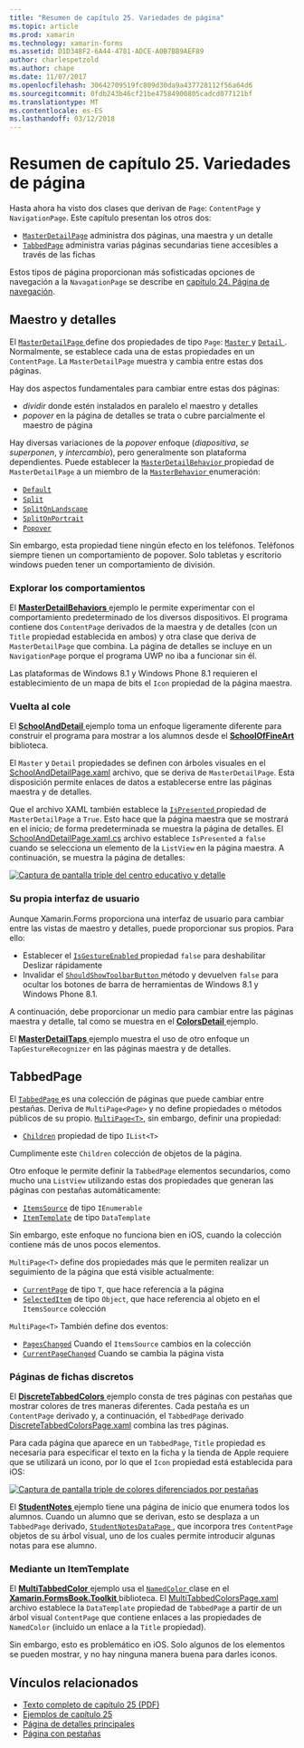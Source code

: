 ```yaml
---
title: "Resumen de capítulo 25. Variedades de página"
ms.topic: article
ms.prod: xamarin
ms.technology: xamarin-forms
ms.assetid: D1D348F2-6A44-4781-ADCE-A0B7BB9AEF89
author: charlespetzold
ms.author: chape
ms.date: 11/07/2017
ms.openlocfilehash: 30642709519fc809d30da9a437728112f56a64d6
ms.sourcegitcommit: 0fdb243b46cf21be47584900805cadcd077121bf
ms.translationtype: MT
ms.contentlocale: es-ES
ms.lasthandoff: 03/12/2018
---
```

# <a name="summary-of-chapter-25-page-varieties"></a>Resumen de capítulo 25. Variedades de página

Hasta ahora ha visto dos clases que derivan de `Page`: `ContentPage` y `NavigationPage`. Este capítulo presentan los otros dos:

- [`MasterDetailPage`](https://developer.xamarin.com/api/type/Xamarin.Forms.MasterDetailPage/) administra dos páginas, una maestra y un detalle
- [`TabbedPage`](https://developer.xamarin.com/api/type/Xamarin.Forms.TabbedPage/) administra varias páginas secundarias tiene accesibles a través de las fichas

Estos tipos de página proporcionan más sofisticadas opciones de navegación a la `NavagationPage` se describe en [capítulo 24. Página de navegación](~/xamarin-forms/creating-mobile-apps-xamarin-forms/summaries/chapter24.md).

## <a name="master-and-detail"></a>Maestro y detalles

El [ `MasterDetailPage` ](https://developer.xamarin.com/api/type/Xamarin.Forms.MasterDetailPage/) define dos propiedades de tipo `Page`: [ `Master` ](https://developer.xamarin.com/api/property/Xamarin.Forms.MasterDetailPage.Master/) y [ `Detail` ](https://developer.xamarin.com/api/property/Xamarin.Forms.MasterDetailPage.Detail/). Normalmente, se establece cada una de estas propiedades en un `ContentPage`. La `MasterDetailPage` muestra y cambia entre estas dos páginas.

Hay dos aspectos fundamentales para cambiar entre estas dos páginas:

- *dividir* donde estén instalados en paralelo el maestro y detalles
- *popover* en la página de detalles se trata o cubre parcialmente el maestro de página

Hay diversas variaciones de la *popover* enfoque (*diapositiva*, *se superponen*, y *intercambio*), pero generalmente son plataforma dependientes. Puede establecer la [ `MasterDetailBehavior` ](https://developer.xamarin.com/api/property/Xamarin.Forms.MasterDetailPage.MasterBehavior/) propiedad de `MasterDetailPage` a un miembro de la [ `MasterBehavior` ](https://developer.xamarin.com/api/type/Xamarin.Forms.MasterBehavior/) enumeración:

- [`Default`](https://developer.xamarin.com/api/field/Xamarin.Forms.MasterBehavior.Default/)
- [`Split`](https://developer.xamarin.com/api/field/Xamarin.Forms.MasterBehavior.Split/)
- [`SplitOnLandscape`](https://developer.xamarin.com/api/field/Xamarin.Forms.MasterBehavior.SplitOnLandscape/)
- [`SplitOnPortrait`](https://developer.xamarin.com/api/field/Xamarin.Forms.MasterBehavior.SplitOnPortrait/)
- [`Popover`](https://developer.xamarin.com/api/field/Xamarin.Forms.MasterBehavior.Popover/)

Sin embargo, esta propiedad tiene ningún efecto en los teléfonos. Teléfonos siempre tienen un comportamiento de popover. Solo tabletas y escritorio windows pueden tener un comportamiento de división.

### <a name="exploring-the-behaviors"></a>Explorar los comportamientos

El [ **MasterDetailBehaviors** ](https://github.com/xamarin/xamarin-forms-book-samples/tree/master/Chapter25/MasterDetailBehaviors) ejemplo le permite experimentar con el comportamiento predeterminado de los diversos dispositivos. El programa contiene dos `ContentPage` derivados de la maestra y de detalles (con un `Title` propiedad establecida en ambos) y otra clase que deriva de `MasterDetailPage` que combina. La página de detalles se incluye en un `NavigationPage` porque el programa UWP no iba a funcionar sin él.

Las plataformas de Windows 8.1 y Windows Phone 8.1 requieren el establecimiento de un mapa de bits el `Icon` propiedad de la página maestra.

### <a name="back-to-school"></a>Vuelta al cole

El [ **SchoolAndDetail** ](https://github.com/xamarin/xamarin-forms-book-samples/tree/master/Chapter25/SchoolAndDetail) ejemplo toma un enfoque ligeramente diferente para construir el programa para mostrar a los alumnos desde el [ **SchoolOfFineArt** ](https://github.com/xamarin/xamarin-forms-book-samples/tree/master/Libraries/SchoolOfFineArt) biblioteca.

El `Master` y `Detail` propiedades se definen con árboles visuales en el [SchoolAndDetailPage.xaml](https://github.com/xamarin/xamarin-forms-book-samples/blob/master/Chapter25/SchoolAndDetail/SchoolAndDetail/SchoolAndDetail/SchoolAndDetailPage.xaml) archivo, que se deriva de `MasterDetailPage`. Esta disposición permite enlaces de datos a establecerse entre las páginas maestra y de detalles.

Que el archivo XAML también establece la [ `IsPresented` ](https://developer.xamarin.com/api/property/Xamarin.Forms.MasterDetailPage.IsPresented/) propiedad de `MasterDetailPage` a `True`. Esto hace que la página maestra que se mostrará en el inicio; de forma predeterminada se muestra la página de detalles. El [SchoolAndDetailPage.xaml.cs](https://github.com/xamarin/xamarin-forms-book-samples/blob/master/Chapter25/SchoolAndDetail/SchoolAndDetail/SchoolAndDetail/SchoolAndDetailPage.xaml.cs) archivo establece `IsPresented` a `false` cuando se selecciona un elemento de la `ListView` en la página maestra. A continuación, se muestra la página de detalles:

[![Captura de pantalla triple del centro educativo y detalle](images/ch25fg09-small.png "página de detalles de un MasterDetailPage")](images/ch25fg09-large.png#lightbox "página de detalles de un MasterDetailPage")

### <a name="your-own-user-interface"></a>Su propia interfaz de usuario

Aunque Xamarin.Forms proporciona una interfaz de usuario para cambiar entre las vistas de maestro y detalles, puede proporcionar sus propios. Para ello:

- Establecer el [ `IsGestureEnabled` ](https://developer.xamarin.com/api/property/Xamarin.Forms.MasterDetailPage.IsGestureEnabled/) propiedad `false` para deshabilitar Deslizar rápidamente
- Invalidar el [ `ShouldShowToolbarButton` ](https://developer.xamarin.com/api/member/Xamarin.Forms.MasterDetailPage.ShouldShowToolbarButton()/) método y devuelven `false` para ocultar los botones de barra de herramientas de Windows 8.1 y Windows Phone 8.1.

A continuación, debe proporcionar un medio para cambiar entre las páginas maestra y detalle, tal como se muestra en el [ **ColorsDetail** ](https://github.com/xamarin/xamarin-forms-book-samples/tree/master/Chapter25/ColorsDetails) ejemplo.

El [ **MasterDetailTaps** ](https://github.com/xamarin/xamarin-forms-book-samples/tree/master/Chapter25/MasterDetailTaps) ejemplo muestra el uso de otro enfoque un `TapGestureRecognizer` en las páginas maestra y de detalles.

## <a name="tabbedpage"></a>TabbedPage

El [ `TabbedPage` ](https://developer.xamarin.com/api/type/Xamarin.Forms.TabbedPage/) es una colección de páginas que puede cambiar entre pestañas. Deriva de `MultiPage<Page>` y no define propiedades o métodos públicos de su propio. [`MultiPage<T>`](https://developer.xamarin.com/api/type/Xamarin.Forms.MultiPage%3CT%3E/), sin embargo, definir una propiedad:

- [`Children`](https://developer.xamarin.com/api/property/Xamarin.Forms.MultiPage%3CT%3E.Children/) propiedad de tipo `IList<T>`

Cumplimente este `Children` colección de objetos de la página.

Otro enfoque le permite definir la `TabbedPage` elementos secundarios, como mucho una `ListView` utilizando estas dos propiedades que generan las páginas con pestañas automáticamente:

- [`ItemsSource`](https://developer.xamarin.com/api/property/Xamarin.Forms.MultiPage%3CT%3E.ItemsSource/) de tipo `IEnumerable`
- [`ItemTemplate`](https://developer.xamarin.com/api/property/Xamarin.Forms.MultiPage%3CT%3E.ItemTemplate/) de tipo `DataTemplate`

Sin embargo, este enfoque no funciona bien en iOS, cuando la colección contiene más de unos pocos elementos.

`MultiPage<T>` define dos propiedades más que le permiten realizar un seguimiento de la página que está visible actualmente:

- [`CurrentPage`](https://developer.xamarin.com/api/property/Xamarin.Forms.MultiPage%3CT%3E.CurrentPage/) de tipo `T`, que hace referencia a la página
- [`SelectedItem`](https://developer.xamarin.com/api/property/Xamarin.Forms.MultiPage%3CT%3E.SelectedItem/) de tipo `Object`, que hace referencia al objeto en el `ItemsSource` colección

`MultiPage<T>` También define dos eventos:

- [`PagesChanged`](https://developer.xamarin.com/api/event/Xamarin.Forms.MultiPage%3CT%3E.PagesChanged/) Cuando el `ItemsSource` cambios en la colección
- [`CurrentPageChanged`](https://developer.xamarin.com/api/event/Xamarin.Forms.MultiPage%3CT%3E.CurrentPageChanged/) Cuando se cambia la página vista

### <a name="discrete-tab-pages"></a>Páginas de fichas discretos

El [ **DiscreteTabbedColors** ](https://github.com/xamarin/xamarin-forms-book-samples/tree/master/Chapter25/DiscreteTabbedColors) ejemplo consta de tres páginas con pestañas que mostrar colores de tres maneras diferentes. Cada pestaña es un `ContentPage` derivado y, a continuación, el `TabbedPage` derivado [DiscreteTabbedColorsPage.xaml](https://github.com/xamarin/xamarin-forms-book-samples/blob/master/Chapter25/DiscreteTabbedColors/DiscreteTabbedColors/DiscreteTabbedColors/DiscreteTabbedColorsPage.xaml) combina las tres páginas.

Para cada página que aparece en un `TabbedPage`, `Title` propiedad es necesaria para especificar el texto en la ficha y la tienda de Apple requiere que se utilizará un icono, por lo que el `Icon` propiedad está establecida para iOS:

[![Captura de pantalla triple de colores diferenciados por pestañas](images/ch25fg13-small.png "TabbedPage")](images/ch25fg13-large.png#lightbox "TabbedPage")

El [ **StudentNotes** ](https://github.com/xamarin/xamarin-forms-book-samples/tree/master/Chapter25/StudentNotes) ejemplo tiene una página de inicio que enumera todos los alumnos. Cuando un alumno que se derivan, esto se desplaza a un `TabbedPage` derivado, [ `StudentNotesDataPage` ](https://github.com/xamarin/xamarin-forms-book-samples/blob/master/Chapter25/StudentNotes/StudentNotes/StudentNotes/StudentNotesDataPage.xaml), que incorpora tres `ContentPage` objetos de su árbol visual, uno de los cuales permite introducir algunas notas para ese alumno.

### <a name="using-an-itemtemplate"></a>Mediante un ItemTemplate

El [ **MultiTabbedColor** ](https://github.com/xamarin/xamarin-forms-book-samples/tree/master/Chapter25/MultiTabbedColors) ejemplo usa el [ `NamedColor` ](https://github.com/xamarin/xamarin-forms-book-samples/blob/master/Libraries/Xamarin.FormsBook.Toolkit/Xamarin.FormsBook.Toolkit/NamedColor.cs) clase en el [ **Xamarin.FormsBook.Toolkit** ](https://github.com/xamarin/xamarin-forms-book-samples/tree/master/Libraries/Xamarin.FormsBook.Toolkit) biblioteca. El [MultiTabbedColorsPage.xaml](https://github.com/xamarin/xamarin-forms-book-samples/blob/master/Chapter25/MultiTabbedColors/MultiTabbedColors/MultiTabbedColors/MultiTabbedColorsPage.xaml) archivo establece la `DataTemplate` propiedad de `TabbedPage` a partir de un árbol visual `ContentPage` que contiene enlaces a las propiedades de `NamedColor` (incluido un enlace a la `Title` propiedad).

Sin embargo, esto es problemático en iOS. Solo algunos de los elementos se pueden mostrar, y no hay ninguna manera buena para darles iconos.



## <a name="related-links"></a>Vínculos relacionados

- [Texto completo de capítulo 25 (PDF)](https://download.xamarin.com/developer/xamarin-forms-book/XamarinFormsBook-Ch25-Apr2016.pdf)
- [Ejemplos de capítulo 25](https://github.com/xamarin/xamarin-forms-book-samples/tree/master/Chapter25)
- [Página de detalles principales](~/xamarin-forms/app-fundamentals/navigation/master-detail-page.md)
- [Página con pestañas](~/xamarin-forms/app-fundamentals/navigation/tabbed-page.md)
